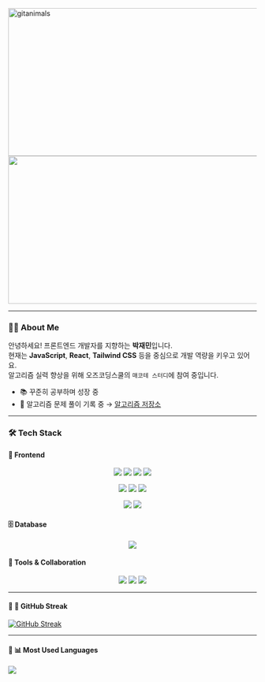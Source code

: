 <a href="https://www.gitanimals.org/">
      <img
        src="https://render.gitanimals.org/guilds/718880218684969028/draw"
        width="600"
        height="300"
        alt="gitanimals"
      />
</a>

<a href="https://www.gitanimals.org/en_US?utm_medium=image&utm_source=jamminP&utm_content=farm">
<img
  src="https://render.gitanimals.org/farms/jamminP"
  width="600"
  height="300"
/>
</a>

---

### 🧑‍💻 About Me

안녕하세요! 프론트엔드 개발자를 지향하는 **박재민**입니다.  
현재는 **JavaScript**, **React**, **Tailwind CSS** 등을 중심으로 개발 역량을 키우고 있어요.  
알고리즘 실력 향상을 위해 오즈코딩스쿨의 `매코테 스터디`에 참여 중입니다.  

- 📚 꾸준히 공부하며 성장 중  
- 🧩 알고리즘 문제 풀이 기록 중 → [알고리즘 저장소](https://github.com/jamminP/javascript-algorithms)

---

### 🛠️ Tech Stack

#### 🎨 Frontend
<p align="center">
  <img src="https://img.shields.io/badge/JavaScript-F7DF1E?style=for-the-badge&logo=JavaScript&logoColor=black"/>
  <img src="https://img.shields.io/badge/HTML5-E34F26?style=for-the-badge&logo=HTML5&logoColor=white"/>
  <img src="https://img.shields.io/badge/CSS3-1572B6?style=for-the-badge&logo=CSS3&logoColor=white"/>
  <img src="https://img.shields.io/badge/Java-007396?style=for-the-badge&logo=Java&logoColor=white"/>
</p>
<p align="center">
  <img src="https://img.shields.io/badge/React-61DAFB?style=for-the-badge&logo=react&logoColor=black"/>
  <img src="https://img.shields.io/badge/Vue.js-4FC08D?style=for-the-badge&logo=vue.js&logoColor=white"/>
  <img src="https://img.shields.io/badge/Flutter-007ACC?style=for-the-badge&logo=Flutter&logoColor=white"/>
</p>
<p align="center">
  <img src="https://img.shields.io/badge/TailwindCSS-06B6D4?style=for-the-badge&logo=tailwindcss&logoColor=white"/>
  <img src="https://img.shields.io/badge/styled--components-DB7093?style=for-the-badge&logo=styled-components&logoColor=white"/>
</p>

#### 🗄️ Database
<p align="center">
  <img src="https://img.shields.io/badge/MySQL-4479A1?style=for-the-badge&logo=MySQL&logoColor=white"/>
</p>

#### 🔧 Tools & Collaboration
<p align="center">
  <img src="https://img.shields.io/badge/GitHub-181717?style=for-the-badge&logo=github&logoColor=white"/>
  <img src="https://img.shields.io/badge/Figma-F24E1E?style=for-the-badge&logo=figma&logoColor=white"/>
  <img src="https://img.shields.io/badge/Slack-4A154B?style=for-the-badge&logo=slack&logoColor=white"/>
</p>

---

#### 🔧 🌱 GitHub Streak
[![GitHub Streak](https://streak-stats.demolab.com?user=jamminP&theme=tokyonight&hide_border=true)](https://git.io/streak-stats)

---

#### 🔧 📊 Most Used Languages

<img src="https://github-readme-stats.vercel.app/api/top-langs/?username=jamminP&layout=compact&theme=radical" />





</div>
